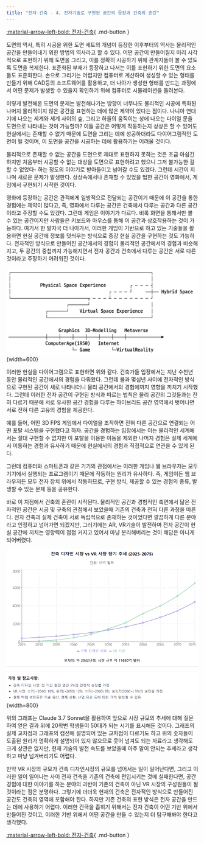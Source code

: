 ```yaml
---
title: "전자-건축 - 4. 전자기술로 구현된 공간의 등장과 건축의 혼란"
---
```


[:material-arrow-left-bold: 전자-건축](../index.md){ .md-button }

도면의 역사, 특히 시공을 위한 도면 세트의 개념이 등장한 이후부터의 역사는 물리적인 공간을 만들어내기 위한 방법의 역사라고 할 수 있다. 어떤 공간이 만들어질지 미리 시각적으로 표현하기 위해 도면을 그리고, 이를 정확히 시공하기 위해 관계자들이 볼 수 있도록 도면을 복제한다. 표준화된 부재가 등장하고 나서는 이를 표현하기 위한 도면의 요소들도 표준화한다. 손으로 그리기는 어렵지만 컴퓨터로 계산하여 생성할 수 있는 형태를 만들기 위해 CAD등의 소프트웨어를 활용하고, 더 나아가 생성한 형태를 만드는 과정에서 어떤 문제가 발생할 수 있을지 확인하기 위해 컴퓨터로 시뮬레이션을 돌려본다.

이렇게 발전해온 도면의 문제는 발전해나가는 방향이 너무나도 물리적인 시공에 특화된 나머지 물리적이지 않은 공간을 표현하는 데에 많은 제약이 있다는 점이다. 나니아 연대기에 나오는 세계와 세계 사이의 숲, 그리고 하울의 움직이는 성에 나오는 다이얼 문을 도면으로 나타내는 것이 가능할까? 이들 공간은 어떻게 작동하는지 상상은 할 수 있어도 현실에서는 존재할 수 없기 때문에 도면을 그리는 데에 성공하더라도 다이어그램적인 도면이 될 것이며, 이 도면을 공간을 시공하는 데에 활용하기는 어려울 것이다.

물리적으로 존재할 수 없는 공간을 도면으로 제대로 표현하지 못하는 것은 조금 아쉽긴 하지만 처음부터 시공할 수 없는 대상을 도면으로 표현하려고 했으니 그저 불가능한 걸 할 수 없었다- 하는 정도의 이야기로 받아들이고 넘어갈 수도 있겠다. 그런데 시간이 지나며 새로운 문제가 발생한다. 상상속에서나 존재할 수 있었을 법한 공간이 영화에서, 게임에서 구현되기 시작한 것이다.

영화에 등장하는 공간은 관객에게 일방적으로 전달되는 공간이기 때문에 이 공간을 통한 경험에는 제약이 많다고, 즉, 영화에서 다루는 공간은 건축에서 다루는 공간과 다른 공간이라고 주장할 수도 있겠다. 그런데 게임은 이야기가 다르다. 비록 화면을 통해서만 볼 수 있는 공간이지만 사람들은 키보드와 마우스를 통해 이 공간과 상호작용하는 것이 가능하다. 여기서 한 발자국 더 나아가서, 이러한 게임이 기반으로 하고 있는 기술들을 활용하면 현실 공간에 정보를 덧씌우는 방식으로 증강 현실 공간을 구현하는 것도 가능하다. 전자적인 방식으로 만들어진 공간에서의 경험이 물리적인 공간에서의 경험과 비슷해지고, 두 공간의 중첩까지 가능해지면서 전자 공간과 건축에서 다루는 공간은 서로 다른 것이라고 주장하기 어려워진 것이다.

![diagram](../../../../assets/electronic-architecture/electronic-architecture/diagram.png){width=600}

이러한 현실을 다이어그램으로 표현하면 위와 같다. 건축가들 입장에서는 지난 수천년 동안 물리적인 공간에서의 경험을 다뤄왔다. 그런데 불과 몇십년 사이에 전자적인 방식으로 구현된 공간이 새로 나타나더니 물리 공간에서의 경험에까지 영향을 끼치기 시작했다. 그런데 이러한 전자 공간이 구현된 방식과 따르는 법칙은 물리 공간의 그것들과는 전혀 다르기 때문에 서로 유사한 공간 경험을 다루는 하이브리드 공간 영역에서 벗어나면 서로 전혀 다른 고유의 경험을 제공한다.

예를 들어, 어떤 3D FPS 게임에서 다이얼을 조작하면 전혀 다른 공간으로 연결되는 어떤 포탈 시스템을 구현했다고 하자. 공간을 경험하는 입장에서는 이는 물리적인 세계에서는 절대 구현할 수 없지만 이 포탈을 이용한 이동을 제외한 나머지 경험은 실제 세계에서 이동하는 경험과 유사하기 때문에 현실에서의 경험과 직접적으로 연관을 수 있게 된다.

그런데 컴퓨터와 스마트폰과 같은 기기의 관점에서는 이러한 게임나 웹 브라우저는 모두 기기에서 실행되는 프로그램이기 때문에 작동하는 원리가 유사하다. 즉, 게임이든 웹 브라우저든 모두 전자 장치 위에서 작동하므로, 구현 방식, 제공할 수 있는 경험의 종류, 발생할 수 있는 문제 등을 공유한다.

바로 이 지점에서 건축의 혼란이 시작된다. 물리적인 공간과 경험적인 측면에서 닮은 전자적인 공간은 시공 및 구축의 관점에서 보았을때 기존의 건축과 전혀 다른 과정을 따른다. 전자 건축과 실제 건축이 서로 독립적으로 존재하는 것이었다면 깔끔하게 다른 분야라고 인정하고 넘어가면 되겠지만, 그러기에는 AR, VR기술이 발전하며 전자 공간이 현실 공간에 끼치는 영향력이 점점 커지고 있어서 마냥 분리해버리는 것이 해답은 아니게 되어버렸다.

![market](../../../../assets/electronic-architecture/electronic-architecture/market.png){width=800}

위의 그래프는 Claude 3.7 Sonnet을 활용하여 앞으로 시장 규모의 추세에 대해 질문하여 얻은 결과 위에 20학번 학생들이 50대가 되는 시기를 표시해둔 것이다. 그래프의 실제 교차점과 그래프의 캡션에 설명되어 있는 교차점이 다르기도 하고 위의 숫자들이 도출된 원리가 명확하게 설명되어 있지 않으므로 웃어 넘겨도 되는 자료라고 생각해도 크게 상관은 없지만, 현재 기술의 발전 속도를 보았을때 아주 말이 안되는 추세라고 생각하고 마냥 넘겨버리기도 어렵다.

만약 VR 시장의 규모가 건축 디자인시장의 규모를 넘어서는 일이 일어난다면, 그리고 이러한 일이 일어나는 사이 전자 건축을 기존의 건축에 편입시키는 것에 실패한다면, 공간 경험에 대한 이야기를 하는 분야의 과반이 기존의 건축이 아닌 VR 시장의 구성원들이 될 것이라는 점은 분명하다. 그렇기에 더더욱 현재의 건축은 전자적인 방식으로 만들어진 공간도 건축의 영역에 포함해야 한다.
하지만 기존 건축의 표현 방식은 전자 공간을 만드는 데에 사용하기 어렵다. 이러한 간극을 좁히기 위해서는 전자 건축이 어떤 기반 위에서 만들어진 것이고, 이러한 기반 위에서 어떤 공간을 만들 수 있는지 더 탐구해봐야 한다고 생각했다.

[:material-arrow-left-bold: 전자-건축](../index.md){ .md-button }
